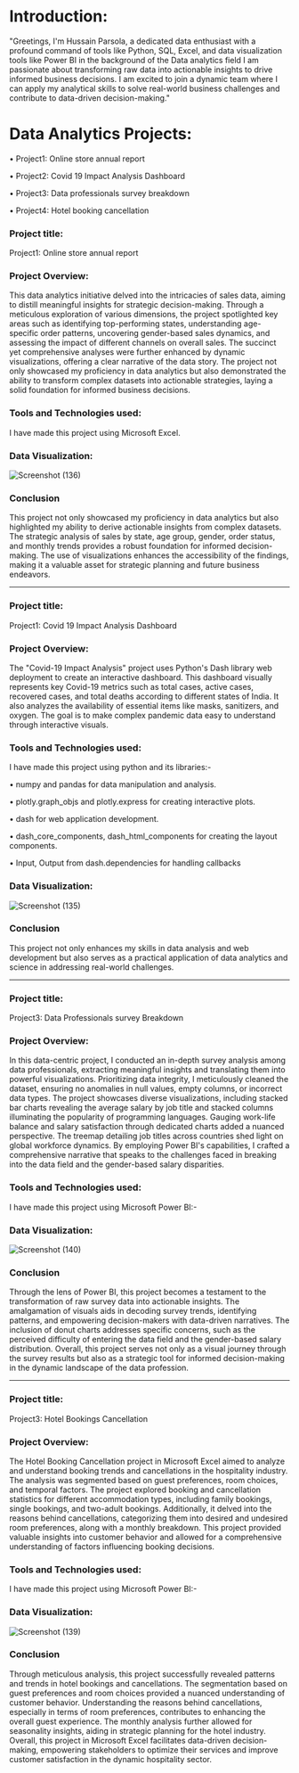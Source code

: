 
<h1>Introduction:</h1>
"Greetings, I'm Hussain Parsola, a dedicated data enthusiast with a profound command of tools like
Python, SQL, Excel, and data visualization tools like Power BI in the background of the Data analytics field I am passionate about transforming raw data into actionable insights to drive informed business decisions. I am excited to join a dynamic team where I can apply my analytical skills to solve real-world business challenges and contribute to data-driven decision-making."

<h1>Data Analytics Projects:</h1>

<p1>• Project1: Online store annual report</p1>

<p1>• Project2: Covid 19 Impact Analysis Dashboard</p1>

<p1>• Project3: Data professionals survey breakdown</p1>

<p1>• Project4: Hotel booking cancellation<p/>

<h3>Project title:</h3>
Project1: Online store annual report
<h3>Project Overview:</h3>
This data analytics initiative delved into the intricacies of sales data, aiming to distill meaningful insights for strategic decision-making. Through a meticulous exploration of various dimensions, the project spotlighted key areas such as identifying top-performing states, understanding age-specific order patterns, uncovering gender-based sales dynamics, and assessing the impact of different channels on overall sales. The succinct yet comprehensive analyses were further enhanced by dynamic visualizations, offering a clear narrative of the data story. The project not only showcased my proficiency in data analytics but also demonstrated the ability to transform complex datasets into actionable strategies, laying a solid foundation for informed business decisions.

<h3>Tools and Technologies used:</h3>
I have made this project using Microsoft Excel.

<h3>Data Visualization:</h3> 

![Screenshot (136)](https://github.com/hussainrock/My_Portfolio/assets/119557797/568c47e6-3965-49ac-afd3-39a3c770880b)

<h3>Conclusion</h3>
This project not only showcased my proficiency in data analytics but also highlighted my ability to derive actionable insights from complex datasets. The strategic analysis of sales by state, age group, gender, order status, and monthly trends provides a robust foundation for informed decision-making. The use of visualizations enhances the accessibility of the findings, making it a valuable asset for strategic planning and future business endeavors.

--------------------------------------------------------------------------------------------------------------------------------
<h3>Project title:</h3>
Project1: Covid 19 Impact Analysis Dashboard
<h3>Project Overview:</h3>

The "Covid-19 Impact Analysis" project uses Python's Dash library web deployment to create an interactive dashboard. This dashboard visually represents key Covid-19 metrics such as total cases, active cases, recovered cases, and total deaths according to different states of India. It also analyzes the availability of essential items like masks, sanitizers, and oxygen. The goal is to make complex pandemic data easy to understand through interactive visuals.

<h3>Tools and Technologies used:</h3>
I have made this project using python and its libraries:-

• numpy and pandas for data manipulation and analysis.

• plotly.graph_objs and plotly.express for creating interactive plots.

• dash for web application development.

• dash_core_components, dash_html_components for creating the layout
components.

• Input, Output from dash.dependencies for handling callbacks

<h3>Data Visualization:</h3> 

![Screenshot (135)](https://github.com/hussainrock/My_Portfolio/assets/119557797/32a7eda6-4d55-44a8-84e3-7be590e8cbbe)

<h3>Conclusion</h3>
This project not only enhances my skills in data analysis and web development but also serves as a practical application of data analytics and science in addressing real-world challenges.

--------------------------------------------------------------------------------------------------------------------------------------------------------------
<h3>Project title:</h3>
Project3: Data Professionals survey Breakdown
<h3>Project Overview:</h3>

In this data-centric project, I conducted an in-depth survey analysis among data professionals, extracting meaningful insights and translating them into powerful visualizations. Prioritizing data integrity, I meticulously cleaned the dataset, ensuring no anomalies in null values, empty columns, or incorrect data types. The project showcases diverse visualizations, including stacked bar charts revealing the average salary by job title and stacked columns illuminating the popularity of programming languages. Gauging work-life balance and salary satisfaction through dedicated charts added a nuanced perspective. The treemap detailing job titles across countries shed light on global workforce dynamics. By employing Power BI's capabilities, I crafted a comprehensive narrative that speaks to the challenges faced in breaking into the data field and the gender-based salary disparities.

<h3>Tools and Technologies used:</h3>

I have made this project using Microsoft Power BI:-


<h3>Data Visualization:</h3> 

![Screenshot (140)](https://github.com/hussainrock/My_Portfolio/assets/119557797/d425faeb-8fad-4302-8ddf-d2d2407cf365)

<h3>Conclusion</h3>
Through the lens of Power BI, this project becomes a testament to the transformation of raw survey data into actionable insights. The amalgamation of visuals aids in decoding survey trends, identifying patterns, and empowering decision-makers with data-driven narratives. The inclusion of donut charts addresses specific concerns, such as the perceived difficulty of entering the data field and the gender-based salary distribution. Overall, this project serves not only as a visual journey through the survey results but also as a strategic tool for informed decision-making in the dynamic landscape of the data profession.

-------------------------------------------------------------------------------------------------------------------------------------------------------------------------------------------

<h3>Project title:</h3>
Project3: Hotel Bookings Cancellation
<h3>Project Overview:</h3>

The Hotel Booking Cancellation project in Microsoft Excel aimed to analyze and understand booking trends and cancellations in the hospitality industry. The analysis was segmented based on guest preferences, room choices, and temporal factors. The project explored booking and cancellation statistics for different accommodation types, including family bookings, single bookings, and two-adult bookings. Additionally, it delved into the reasons behind cancellations, categorizing them into desired and undesired room preferences, along with a monthly breakdown. This project provided valuable insights into customer behavior and allowed for a comprehensive understanding of factors influencing booking decisions.

<h3>Tools and Technologies used:</h3>

I have made this project using Microsoft Power BI:-


<h3>Data Visualization:</h3> 

![Screenshot (139)](https://github.com/hussainrock/My_Portfolio/assets/119557797/6920a562-5bdf-4380-b2cf-af652d01704a)

<h3>Conclusion</h3>

Through meticulous analysis, this project successfully revealed patterns and trends in hotel bookings and cancellations. The segmentation based on guest preferences and room choices provided a nuanced understanding of customer behavior. Understanding the reasons behind cancellations, especially in terms of room preferences, contributes to enhancing the overall guest experience. The monthly analysis further allowed for seasonality insights, aiding in strategic planning for the hotel industry. Overall, this project in Microsoft Excel facilitates data-driven decision-making, empowering stakeholders to optimize their services and improve customer satisfaction in the dynamic hospitality sector.














